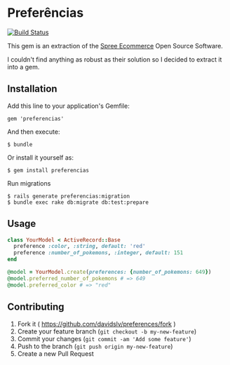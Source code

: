 # Preferências

[![Build Status](https://travis-ci.org/Davidslv/preferences.svg?branch=master)](https://travis-ci.org/davidslv/preferences)

This gem is an extraction of the [Spree Ecommerce](https://github.com/spree/spree) Open Source Software.

I couldn't find anything as robust as their solution so I decided to extract it into a gem.

## Installation

Add this line to your application's Gemfile:

    gem 'preferencias'

And then execute:

    $ bundle

Or install it yourself as:

    $ gem install preferencias

Run migrations

    $ rails generate preferencias:migration
    $ bundle exec rake db:migrate db:test:prepare

## Usage

```ruby
class YourModel < ActiveRecord::Base
  preference :color, :string, default: 'red'
  preference :number_of_pokemons, :integer, default: 151
end

@model = YourModel.create(preferences: {number_of_pokemons: 649})
@model.preferred_number_of_pokemons # => 649
@model.preferred_color # => "red"
```

## Contributing

1. Fork it ( https://github.com/davidslv/preferences/fork )
2. Create your feature branch (`git checkout -b my-new-feature`)
3. Commit your changes (`git commit -am 'Add some feature'`)
4. Push to the branch (`git push origin my-new-feature`)
5. Create a new Pull Request
